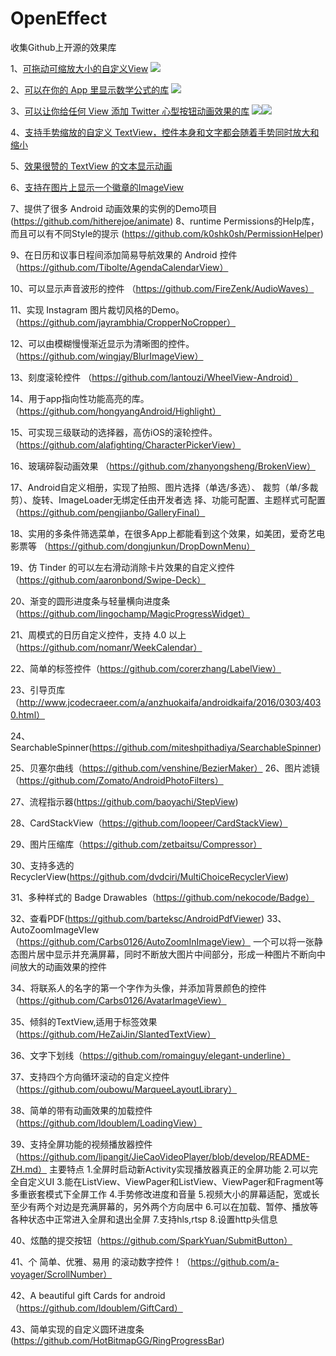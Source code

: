 # OpenEffect
收集Github上开源的效果库


1、[可拖动可缩放大小的自定义View](https://github.com/hpfs0/DragScaleCircleView)
![](leanote://file/getImage?fileId=584e3904968920624f000003)


2、[可以在你的 App 里显示数学公式的库](https://github.com/kexanie/MathView)
![](leanote://file/getImage?fileId=584e3938968920624f000004)

3、[可以让你给任何 View 添加 Twitter 心型按钮动画效果的库](https://github.com/hanks-zyh/SmallBang)
![](leanote://file/getImage?fileId=584e394f968920624f000005)![](leanote://file/getImage?fileId=584e3952968920624f000006)
  

4、[支持手势缩放的自定义 TextView，控件本身和文字都会随着手势同时放大和缩小](https://github.com/nomanr/ZoomTextView)


5、[效果很赞的 TextView 的文本显示动画](https://github.com/hanks-zyh/HTextView)

6、[支持在图片上显示一个徽章的ImageView](https://github.com/yesidlazaro/BadgedImageview)



7、提供了很多 Android 动画效果的实例的Demo项目 (https://github.com/hitherejoe/animate)
8、runtime Permissions的Help库，而且可以有不同Style的提示 (https://github.com/k0shk0sh/PermissionHelper)


9、在日历和议事日程间添加简易导航效果的 Android 控件 （https://github.com/Tibolte/AgendaCalendarView）



10、可以显示声音波形的控件 （https://github.com/FireZenk/AudioWaves）





11、实现 Instagram 图片裁切风格的Demo。（https://github.com/jayrambhia/CropperNoCropper）




12、可以由模糊慢慢渐近显示为清晰图的控件。（https://github.com/wingjay/BlurImageView）



13、刻度滚轮控件 （https://github.com/lantouzi/WheelView-Android）



14、用于app指向性功能高亮的库。（https://github.com/hongyangAndroid/Highlight）




15、可实现三级联动的选择器，高仿iOS的滚轮控件。（https://github.com/alafighting/CharacterPickerView）



16、玻璃碎裂动画效果 （https://github.com/zhanyongsheng/BrokenView）




17、Android自定义相册，实现了拍照、图片选择（单选/多选）、 裁剪（单/多裁剪）、旋转、ImageLoader无绑定任由开发者选 择、功能可配置、主题样式可配置 （https://github.com/pengjianbo/GalleryFinal）



18、实用的多条件筛选菜单，在很多App上都能看到这个效果，如美团，爱奇艺电影票等 （https://github.com/dongjunkun/DropDownMenu）




19、仿 Tinder 的可以左右滑动消除卡片效果的自定义控件（https://github.com/aaronbond/Swipe-Deck）
          


20、渐变的圆形进度条与轻量横向进度条 （https://github.com/lingochamp/MagicProgressWidget）




21、周模式的日历自定义控件，支持 4.0 以上（https://github.com/nomanr/WeekCalendar）




22、简单的标签控件（https://github.com/corerzhang/LabelView）




23、引导页库（http://www.jcodecraeer.com/a/anzhuokaifa/androidkaifa/2016/0303/4030.html）





24、SearchableSpinner(https://github.com/miteshpithadiya/SearchableSpinner)





25、贝塞尔曲线（https://github.com/venshine/BezierMaker）
26、图片滤镜（https://github.com/Zomato/AndroidPhotoFilters）





27、流程指示器(https://github.com/baoyachi/StepView)



28、CardStackView（https://github.com/loopeer/CardStackView）



29、图片压缩库（https://github.com/zetbaitsu/Compressor）





30、支持多选的RecyclerView(https://github.com/dvdciri/MultiChoiceRecyclerView)







31、多种样式的 Badge Drawables（https://github.com/nekocode/Badge）



32、查看PDF(https://github.com/barteksc/AndroidPdfViewer)
33、AutoZoomImageVIew（https://github.com/Carbs0126/AutoZoomInImageView）
一个可以将一张静态图片居中显示并充满屏幕，同时不断放大图片中间部分，形成一种图片不断向中间放大的动画效果的控件



34、将联系人的名字的第一个字作为头像，并添加背景颜色的控件（https://github.com/Carbs0126/AvatarImageView）



35、倾斜的TextView,适用于标签效果（https://github.com/HeZaiJin/SlantedTextView）



36、文字下划线（https://github.com/romainguy/elegant-underline）



37、支持四个方向循环滚动的自定义控件（https://github.com/oubowu/MarqueeLayoutLibrary）




38、简单的带有动画效果的加载控件（https://github.com/ldoublem/LoadingView）




39、支持全屏功能的视频播放器控件（https://github.com/lipangit/JieCaoVideoPlayer/blob/develop/README-ZH.md）
主要特点
1.全屏时启动新Activity实现播放器真正的全屏功能
2.可以完全自定义UI
3.能在ListView、ViewPager和ListView、ViewPager和Fragment等多重嵌套模式下全屏工作
4.手势修改进度和音量
5.视频大小的屏幕适配，宽或长至少有两个对边是充满屏幕的，另外两个方向居中
6.可以在加载、暂停、播放等各种状态中正常进入全屏和退出全屏
7.支持hls,rtsp
8.设置http头信息


40、炫酷的提交按钮（https://github.com/SparkYuan/SubmitButton）



41、个 简单、优雅、易用 的滚动数字控件！（https://github.com/a-voyager/ScrollNumber）




42、A beautiful gift Cards for android（https://github.com/ldoublem/GiftCard）




43、简单实现的自定义圆环进度条(https://github.com/HotBitmapGG/RingProgressBar)

